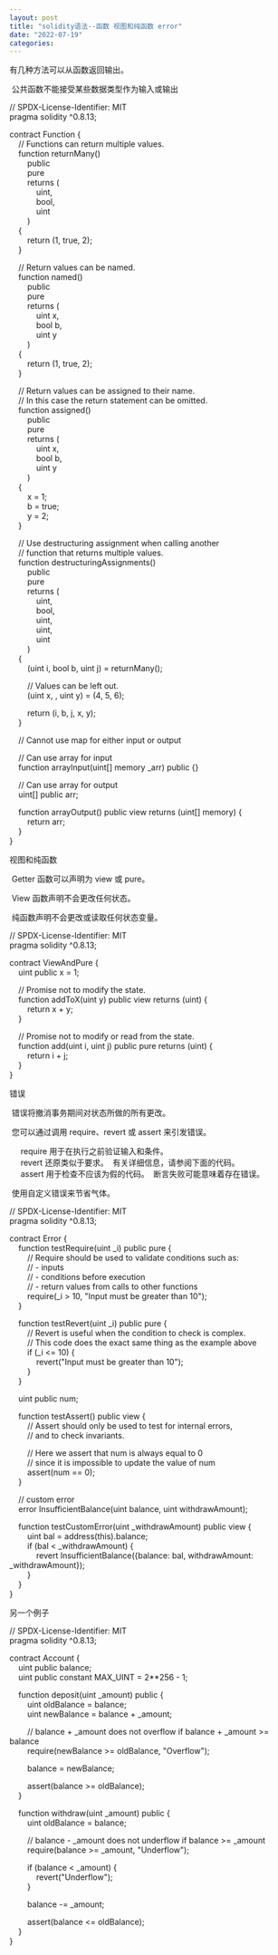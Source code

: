 ```yaml
---
layout: post
title: "solidity语法--函数 视图和纯函数 error"
date: "2022-07-19"
categories: 
---
```

<p>有几种方法可以从函数返回输出。</p>

<p>&nbsp;公共函数不能接受某些数据类型作为输入或输出</p>

<p>// SPDX-License-Identifier: MIT<br />
pragma solidity ^0.8.13;</p>

<p>contract Function {<br />
&nbsp;&nbsp;&nbsp; // Functions can return multiple values.<br />
&nbsp;&nbsp;&nbsp; function returnMany()<br />
&nbsp;&nbsp;&nbsp;&nbsp;&nbsp;&nbsp;&nbsp; public<br />
&nbsp;&nbsp;&nbsp;&nbsp;&nbsp;&nbsp;&nbsp; pure<br />
&nbsp;&nbsp;&nbsp;&nbsp;&nbsp;&nbsp;&nbsp; returns (<br />
&nbsp;&nbsp;&nbsp;&nbsp;&nbsp;&nbsp;&nbsp;&nbsp;&nbsp;&nbsp;&nbsp; uint,<br />
&nbsp;&nbsp;&nbsp;&nbsp;&nbsp;&nbsp;&nbsp;&nbsp;&nbsp;&nbsp;&nbsp; bool,<br />
&nbsp;&nbsp;&nbsp;&nbsp;&nbsp;&nbsp;&nbsp;&nbsp;&nbsp;&nbsp;&nbsp; uint<br />
&nbsp;&nbsp;&nbsp;&nbsp;&nbsp;&nbsp;&nbsp; )<br />
&nbsp;&nbsp;&nbsp; {<br />
&nbsp;&nbsp;&nbsp;&nbsp;&nbsp;&nbsp;&nbsp; return (1, true, 2);<br />
&nbsp;&nbsp;&nbsp; }</p>

<p>&nbsp;&nbsp;&nbsp; // Return values can be named.<br />
&nbsp;&nbsp;&nbsp; function named()<br />
&nbsp;&nbsp;&nbsp;&nbsp;&nbsp;&nbsp;&nbsp; public<br />
&nbsp;&nbsp;&nbsp;&nbsp;&nbsp;&nbsp;&nbsp; pure<br />
&nbsp;&nbsp;&nbsp;&nbsp;&nbsp;&nbsp;&nbsp; returns (<br />
&nbsp;&nbsp;&nbsp;&nbsp;&nbsp;&nbsp;&nbsp;&nbsp;&nbsp;&nbsp;&nbsp; uint x,<br />
&nbsp;&nbsp;&nbsp;&nbsp;&nbsp;&nbsp;&nbsp;&nbsp;&nbsp;&nbsp;&nbsp; bool b,<br />
&nbsp;&nbsp;&nbsp;&nbsp;&nbsp;&nbsp;&nbsp;&nbsp;&nbsp;&nbsp;&nbsp; uint y<br />
&nbsp;&nbsp;&nbsp;&nbsp;&nbsp;&nbsp;&nbsp; )<br />
&nbsp;&nbsp;&nbsp; {<br />
&nbsp;&nbsp;&nbsp;&nbsp;&nbsp;&nbsp;&nbsp; return (1, true, 2);<br />
&nbsp;&nbsp;&nbsp; }</p>

<p>&nbsp;&nbsp;&nbsp; // Return values can be assigned to their name.<br />
&nbsp;&nbsp;&nbsp; // In this case the return statement can be omitted.<br />
&nbsp;&nbsp;&nbsp; function assigned()<br />
&nbsp;&nbsp;&nbsp;&nbsp;&nbsp;&nbsp;&nbsp; public<br />
&nbsp;&nbsp;&nbsp;&nbsp;&nbsp;&nbsp;&nbsp; pure<br />
&nbsp;&nbsp;&nbsp;&nbsp;&nbsp;&nbsp;&nbsp; returns (<br />
&nbsp;&nbsp;&nbsp;&nbsp;&nbsp;&nbsp;&nbsp;&nbsp;&nbsp;&nbsp;&nbsp; uint x,<br />
&nbsp;&nbsp;&nbsp;&nbsp;&nbsp;&nbsp;&nbsp;&nbsp;&nbsp;&nbsp;&nbsp; bool b,<br />
&nbsp;&nbsp;&nbsp;&nbsp;&nbsp;&nbsp;&nbsp;&nbsp;&nbsp;&nbsp;&nbsp; uint y<br />
&nbsp;&nbsp;&nbsp;&nbsp;&nbsp;&nbsp;&nbsp; )<br />
&nbsp;&nbsp;&nbsp; {<br />
&nbsp;&nbsp;&nbsp;&nbsp;&nbsp;&nbsp;&nbsp; x = 1;<br />
&nbsp;&nbsp;&nbsp;&nbsp;&nbsp;&nbsp;&nbsp; b = true;<br />
&nbsp;&nbsp;&nbsp;&nbsp;&nbsp;&nbsp;&nbsp; y = 2;<br />
&nbsp;&nbsp;&nbsp; }</p>

<p>&nbsp;&nbsp;&nbsp; // Use destructuring assignment when calling another<br />
&nbsp;&nbsp;&nbsp; // function that returns multiple values.<br />
&nbsp;&nbsp;&nbsp; function destructuringAssignments()<br />
&nbsp;&nbsp;&nbsp;&nbsp;&nbsp;&nbsp;&nbsp; public<br />
&nbsp;&nbsp;&nbsp;&nbsp;&nbsp;&nbsp;&nbsp; pure<br />
&nbsp;&nbsp;&nbsp;&nbsp;&nbsp;&nbsp;&nbsp; returns (<br />
&nbsp;&nbsp;&nbsp;&nbsp;&nbsp;&nbsp;&nbsp;&nbsp;&nbsp;&nbsp;&nbsp; uint,<br />
&nbsp;&nbsp;&nbsp;&nbsp;&nbsp;&nbsp;&nbsp;&nbsp;&nbsp;&nbsp;&nbsp; bool,<br />
&nbsp;&nbsp;&nbsp;&nbsp;&nbsp;&nbsp;&nbsp;&nbsp;&nbsp;&nbsp;&nbsp; uint,<br />
&nbsp;&nbsp;&nbsp;&nbsp;&nbsp;&nbsp;&nbsp;&nbsp;&nbsp;&nbsp;&nbsp; uint,<br />
&nbsp;&nbsp;&nbsp;&nbsp;&nbsp;&nbsp;&nbsp;&nbsp;&nbsp;&nbsp;&nbsp; uint<br />
&nbsp;&nbsp;&nbsp;&nbsp;&nbsp;&nbsp;&nbsp; )<br />
&nbsp;&nbsp;&nbsp; {<br />
&nbsp;&nbsp;&nbsp;&nbsp;&nbsp;&nbsp;&nbsp; (uint i, bool b, uint j) = returnMany();</p>

<p>&nbsp;&nbsp;&nbsp;&nbsp;&nbsp;&nbsp;&nbsp; // Values can be left out.<br />
&nbsp;&nbsp;&nbsp;&nbsp;&nbsp;&nbsp;&nbsp; (uint x, , uint y) = (4, 5, 6);</p>

<p>&nbsp;&nbsp;&nbsp;&nbsp;&nbsp;&nbsp;&nbsp; return (i, b, j, x, y);<br />
&nbsp;&nbsp;&nbsp; }</p>

<p>&nbsp;&nbsp;&nbsp; // Cannot use map for either input or output</p>

<p>&nbsp;&nbsp;&nbsp; // Can use array for input<br />
&nbsp;&nbsp;&nbsp; function arrayInput(uint[] memory _arr) public {}</p>

<p>&nbsp;&nbsp;&nbsp; // Can use array for output<br />
&nbsp;&nbsp;&nbsp; uint[] public arr;</p>

<p>&nbsp;&nbsp;&nbsp; function arrayOutput() public view returns (uint[] memory) {<br />
&nbsp;&nbsp;&nbsp;&nbsp;&nbsp;&nbsp;&nbsp; return arr;<br />
&nbsp;&nbsp;&nbsp; }<br />
}</p>

<p>视图和纯函数</p>

<p>&nbsp;Getter 函数可以声明为 view 或 pure。</p>

<p>&nbsp;View 函数声明不会更改任何状态。</p>

<p>&nbsp;纯函数声明不会更改或读取任何状态变量。</p>

<p>// SPDX-License-Identifier: MIT<br />
pragma solidity ^0.8.13;</p>

<p>contract ViewAndPure {<br />
&nbsp;&nbsp;&nbsp; uint public x = 1;</p>

<p>&nbsp;&nbsp;&nbsp; // Promise not to modify the state.<br />
&nbsp;&nbsp;&nbsp; function addToX(uint y) public view returns (uint) {<br />
&nbsp;&nbsp;&nbsp;&nbsp;&nbsp;&nbsp;&nbsp; return x + y;<br />
&nbsp;&nbsp;&nbsp; }</p>

<p>&nbsp;&nbsp;&nbsp; // Promise not to modify or read from the state.<br />
&nbsp;&nbsp;&nbsp; function add(uint i, uint j) public pure returns (uint) {<br />
&nbsp;&nbsp;&nbsp;&nbsp;&nbsp;&nbsp;&nbsp; return i + j;<br />
&nbsp;&nbsp;&nbsp; }<br />
}</p>

<p>错误</p>

<p>&nbsp;错误将撤消事务期间对状态所做的所有更改。</p>

<p>&nbsp;您可以通过调用 require、revert 或 assert 来引发错误。</p>

<p>&nbsp;&nbsp;&nbsp;&nbsp; require 用于在执行之前验证输入和条件。<br />
&nbsp;&nbsp;&nbsp;&nbsp; revert 还原类似于要求。&nbsp; 有关详细信息，请参阅下面的代码。<br />
&nbsp;&nbsp;&nbsp;&nbsp; assert 用于检查不应该为假的代码。&nbsp; 断言失败可能意味着存在错误。</p>

<p>&nbsp;使用自定义错误来节省气体。</p>

<p>// SPDX-License-Identifier: MIT<br />
pragma solidity ^0.8.13;</p>

<p>contract Error {<br />
&nbsp;&nbsp;&nbsp; function testRequire(uint _i) public pure {<br />
&nbsp;&nbsp;&nbsp;&nbsp;&nbsp;&nbsp;&nbsp; // Require should be used to validate conditions such as:<br />
&nbsp;&nbsp;&nbsp;&nbsp;&nbsp;&nbsp;&nbsp; // - inputs<br />
&nbsp;&nbsp;&nbsp;&nbsp;&nbsp;&nbsp;&nbsp; // - conditions before execution<br />
&nbsp;&nbsp;&nbsp;&nbsp;&nbsp;&nbsp;&nbsp; // - return values from calls to other functions<br />
&nbsp;&nbsp;&nbsp;&nbsp;&nbsp;&nbsp;&nbsp; require(_i &gt; 10, &quot;Input must be greater than 10&quot;);<br />
&nbsp;&nbsp;&nbsp; }</p>

<p>&nbsp;&nbsp;&nbsp; function testRevert(uint _i) public pure {<br />
&nbsp;&nbsp;&nbsp;&nbsp;&nbsp;&nbsp;&nbsp; // Revert is useful when the condition to check is complex.<br />
&nbsp;&nbsp;&nbsp;&nbsp;&nbsp;&nbsp;&nbsp; // This code does the exact same thing as the example above<br />
&nbsp;&nbsp;&nbsp;&nbsp;&nbsp;&nbsp;&nbsp; if (_i &lt;= 10) {<br />
&nbsp;&nbsp;&nbsp;&nbsp;&nbsp;&nbsp;&nbsp;&nbsp;&nbsp;&nbsp;&nbsp; revert(&quot;Input must be greater than 10&quot;);<br />
&nbsp;&nbsp;&nbsp;&nbsp;&nbsp;&nbsp;&nbsp; }<br />
&nbsp;&nbsp;&nbsp; }</p>

<p>&nbsp;&nbsp;&nbsp; uint public num;</p>

<p>&nbsp;&nbsp;&nbsp; function testAssert() public view {<br />
&nbsp;&nbsp;&nbsp;&nbsp;&nbsp;&nbsp;&nbsp; // Assert should only be used to test for internal errors,<br />
&nbsp;&nbsp;&nbsp;&nbsp;&nbsp;&nbsp;&nbsp; // and to check invariants.</p>

<p>&nbsp;&nbsp;&nbsp;&nbsp;&nbsp;&nbsp;&nbsp; // Here we assert that num is always equal to 0<br />
&nbsp;&nbsp;&nbsp;&nbsp;&nbsp;&nbsp;&nbsp; // since it is impossible to update the value of num<br />
&nbsp;&nbsp;&nbsp;&nbsp;&nbsp;&nbsp;&nbsp; assert(num == 0);<br />
&nbsp;&nbsp;&nbsp; }</p>

<p>&nbsp;&nbsp;&nbsp; // custom error<br />
&nbsp;&nbsp;&nbsp; error InsufficientBalance(uint balance, uint withdrawAmount);</p>

<p>&nbsp;&nbsp;&nbsp; function testCustomError(uint _withdrawAmount) public view {<br />
&nbsp;&nbsp;&nbsp;&nbsp;&nbsp;&nbsp;&nbsp; uint bal = address(this).balance;<br />
&nbsp;&nbsp;&nbsp;&nbsp;&nbsp;&nbsp;&nbsp; if (bal &lt; _withdrawAmount) {<br />
&nbsp;&nbsp;&nbsp;&nbsp;&nbsp;&nbsp;&nbsp;&nbsp;&nbsp;&nbsp;&nbsp; revert InsufficientBalance({balance: bal, withdrawAmount: _withdrawAmount});<br />
&nbsp;&nbsp;&nbsp;&nbsp;&nbsp;&nbsp;&nbsp; }<br />
&nbsp;&nbsp;&nbsp; }<br />
}</p>

<p>另一个例子</p>

<p>// SPDX-License-Identifier: MIT<br />
pragma solidity ^0.8.13;</p>

<p>contract Account {<br />
&nbsp;&nbsp;&nbsp; uint public balance;<br />
&nbsp;&nbsp;&nbsp; uint public constant MAX_UINT = 2**256 - 1;</p>

<p>&nbsp;&nbsp;&nbsp; function deposit(uint _amount) public {<br />
&nbsp;&nbsp;&nbsp;&nbsp;&nbsp;&nbsp;&nbsp; uint oldBalance = balance;<br />
&nbsp;&nbsp;&nbsp;&nbsp;&nbsp;&nbsp;&nbsp; uint newBalance = balance + _amount;</p>

<p>&nbsp;&nbsp;&nbsp;&nbsp;&nbsp;&nbsp;&nbsp; // balance + _amount does not overflow if balance + _amount &gt;= balance<br />
&nbsp;&nbsp;&nbsp;&nbsp;&nbsp;&nbsp;&nbsp; require(newBalance &gt;= oldBalance, &quot;Overflow&quot;);</p>

<p>&nbsp;&nbsp;&nbsp;&nbsp;&nbsp;&nbsp;&nbsp; balance = newBalance;</p>

<p>&nbsp;&nbsp;&nbsp;&nbsp;&nbsp;&nbsp;&nbsp; assert(balance &gt;= oldBalance);<br />
&nbsp;&nbsp;&nbsp; }</p>

<p>&nbsp;&nbsp;&nbsp; function withdraw(uint _amount) public {<br />
&nbsp;&nbsp;&nbsp;&nbsp;&nbsp;&nbsp;&nbsp; uint oldBalance = balance;</p>

<p>&nbsp;&nbsp;&nbsp;&nbsp;&nbsp;&nbsp;&nbsp; // balance - _amount does not underflow if balance &gt;= _amount<br />
&nbsp;&nbsp;&nbsp;&nbsp;&nbsp;&nbsp;&nbsp; require(balance &gt;= _amount, &quot;Underflow&quot;);</p>

<p>&nbsp;&nbsp;&nbsp;&nbsp;&nbsp;&nbsp;&nbsp; if (balance &lt; _amount) {<br />
&nbsp;&nbsp;&nbsp;&nbsp;&nbsp;&nbsp;&nbsp;&nbsp;&nbsp;&nbsp;&nbsp; revert(&quot;Underflow&quot;);<br />
&nbsp;&nbsp;&nbsp;&nbsp;&nbsp;&nbsp;&nbsp; }</p>

<p>&nbsp;&nbsp;&nbsp;&nbsp;&nbsp;&nbsp;&nbsp; balance -= _amount;</p>

<p>&nbsp;&nbsp;&nbsp;&nbsp;&nbsp;&nbsp;&nbsp; assert(balance &lt;= oldBalance);<br />
&nbsp;&nbsp;&nbsp; }<br />
}</p>

<p>&nbsp;</p>

